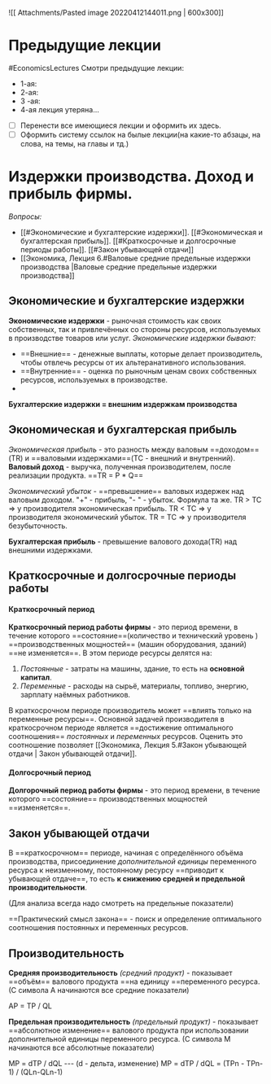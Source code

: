 ![[ Attachments/Pasted image 20220412144011.png | 600x300]]
# Предыдущие лекции 
#EconomicsLectures
Смотри предыдущие лекции:
- 1-ая:
- 2-ая:
- 3 -ая:
- 4-ая лекция утеряна...
- [ ] Перенести все имеющиеся лекции и оформить их здесь.
- [ ] Оформить систему ссылок на былые лекции(на какие-то абзацы, на слова, на темы, на главы и тд.)
# Издержки производства. Доход и прибыль фирмы.
*Вопросы:*
- [[#Экономические и бухгалтерские издержки]]. [[#Экономическая и бухгалтерская прибыль]]. [[#Краткосрочные и долгосрочные периоды работы]]. [[#Закон убывающей отдачи]]
- [[Экономика, Лекция 6.#Валовые средние предельные издержки производства |Валовые средние предельные издержки производства]]

## Экономические и бухгалтерские издержки
**Экономические издержки** - рыночная стоимость как своих собственных, так и привлечённых со стороны ресурсов, используемых в производстве товаров или услуг.
*Экономические издержки бывают:*
- ==Внешние== - денежные выплаты, которые делает производитель, чтобы отвлечь ресурсы от их альтеранативного использования.
- ==Внутренние== - оценка по рыночным ценам своих собственных ресурсов, используемых в производстве.  
- 
**Бухгалтерские издержки = внешним издержкам производства**

## Экономическая и бухгалтерская прибыль
*Экономическая прибыль* - это разность между валовым ==доходом==(TR) и ==валовыми издержками==(TC - внешний и внутренний). 
**Валовый доход** - выручка, полученная производителем, после реализации продукта. 
==TR = P * Q==

*Экономический убыток* - ==превышение== валовых издержек над валовым доходом. "+" - прибыль, "- " - убыток. Формула та же.
TR > TC  => у производителя экономическая прибыль.
TR < TC  => у производителя экономический убыток.
TR = TC => у производителя безубыточность.

**Бухгалтерская прибыль** - превышение валового дохода(TR) над внешними издержками.

##  Краткосрочные и долгосрочные периоды работы
#### Краткосрочный период
**Краткосрочный период работы фирмы** - это период времени, в течение которого ==состояние==(количество и технический уровень ) ==производственных мощностей== (машин оборудования, зданий) ==не изменяется==. 
В этом периоде ресурсы делятся на:
1) *Постоянные* - затраты на машины, здание, то есть на **основной капитал**.
2) *Переменные* - расходы на сырьё, материалы, топливо, энергию, зарплату наёмных работников.

В краткосрочном периоде производитель может ==влиять только на переменные ресурсы==.
Основной задачей производителя в краткосрочном периоде является ==достижение оптимального соотношения== *постоянных* и *переменных* ресурсов. Оценить это соотношение позволяет [[Экономика, Лекция 5.#Закон убывающей отдачи | Закон убывающей отдачи]].

#### Долгосрочный период
**Долгорочный период работы фирмы** - это период времени, в течение которого ==состояние== производственных мощностей ==изменяется==.

## Закон убывающей отдачи
В ==краткосрочном== периоде, начиная с определённого объёма производства, присоединение *дополнительной единицы* переменного ресурса к неизменному, постоянному ресурсу ==приводит к убывающей отдаче==, то есть **к снижению средней и предельной производительности**.

(Для анализа всегда надо смотреть на предельные показатели)

==Практический смысл закона== - поиск и определение оптимального соотношения постоянных и переменных ресурсов. 
## Производительность 
**Средняя производительность** *(средний продукт)* - показывает ==объём== валового продукта ==на единицу ==переменного ресурса.
(С символа A начинаются все средние показатели)

AP = TP / QL

**Предельная производительность** *(предельный продукт)* - показывает ==абсолютное изменение== валового продукта при использовании дополнительной единицы переменного ресурса.
(С символа M начинаются все абсолютные показатели)

MP = dTP / dQL   --- (d - дельта, изменение)
MP = dTP / dQL = (TPn - TPn-1) / (QLn-QLn-1)